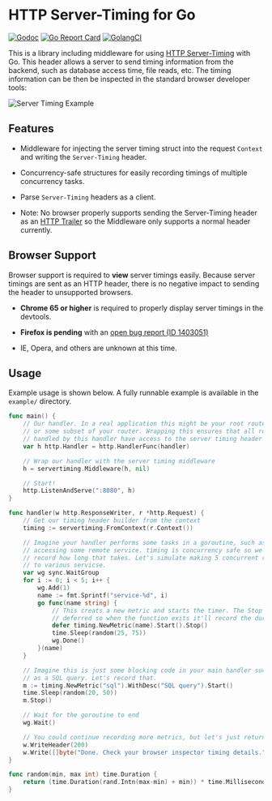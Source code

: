 # HTTP Server-Timing for Go
[![Godoc](https://godoc.org/github.com/mitchellh/go-server-timing?status.svg)](https://godoc.org/github.com/mitchellh/go-server-timing)
[![Go Report Card](https://goreportcard.com/badge/github.com/mitchellh/go-server-timing)](https://goreportcard.com/report/github.com/mitchellh/go-server-timing)
[![GolangCI](https://golangci.com/badges/github.com/mitchellh/go-server-timing.svg)](https://golangci.com)


This is a library including middleware for using
[HTTP Server-Timing](https://www.w3.org/TR/server-timing) with Go. This header
allows a server to send timing information from the backend, such as database
access time, file reads, etc. The timing information can be then be inspected
in the standard browser developer tools:

![Server Timing Example](https://raw.githubusercontent.com/mitchellh/go-server-timing/master/example/screenshot.png)

## Features

  * Middleware for injecting the server timing struct into the request `Context`
    and writing the `Server-Timing` header.

  * Concurrency-safe structures for easily recording timings of multiple
    concurrency tasks.

  * Parse `Server-Timing` headers as a client.

  * Note: No browser properly supports sending the Server-Timing header as
    an [HTTP Trailer](https://tools.ietf.org/html/rfc7230#section-4.4) so
	the Middleware only supports a normal header currently.

## Browser Support

Browser support is required to **view** server timings easily. Because server
timings are sent as an HTTP header, there is no negative impact to sending
the header to unsupported browsers.

  * **Chrome 65 or higher** is required to properly display server timings
    in the devtools.

  * **Firefox is pending** with an [open bug report (ID 1403051)](https://bugzilla.mozilla.org/show_bug.cgi?id=1403051)

  * IE, Opera, and others are unknown at this time.

## Usage

Example usage is shown below. A fully runnable example is available in
the `example/` directory.

```go
func main() {
	// Our handler. In a real application this might be your root router,
	// or some subset of your router. Wrapping this ensures that all routes
	// handled by this handler have access to the server timing header struct.
	var h http.Handler = http.HandlerFunc(handler)

	// Wrap our handler with the server timing middleware
	h = servertiming.Middleware(h, nil)

	// Start!
	http.ListenAndServe(":8080", h)
}

func handler(w http.ResponseWriter, r *http.Request) {
	// Get our timing header builder from the context
	timing := servertiming.FromContext(r.Context())

	// Imagine your handler performs some tasks in a goroutine, such as
	// accessing some remote service. timing is concurrency safe so we can
	// record how long that takes. Let's simulate making 5 concurrent requests
	// to various servicse.
	var wg sync.WaitGroup
	for i := 0; i < 5; i++ {
		wg.Add(1)
		name := fmt.Sprintf("service-%d", i)
		go func(name string) {
			// This creats a new metric and starts the timer. The Stop is
			// deferred so when the function exits it'll record the duration.
			defer timing.NewMetric(name).Start().Stop()
			time.Sleep(random(25, 75))
			wg.Done()
		}(name)
	}

	// Imagine this is just some blocking code in your main handler such
	// as a SQL query. Let's record that.
	m := timing.NewMetric("sql").WithDesc("SQL query").Start()
	time.Sleep(random(20, 50))
	m.Stop()

	// Wait for the goroutine to end
	wg.Wait()

	// You could continue recording more metrics, but let's just return now
	w.WriteHeader(200)
	w.Write([]byte("Done. Check your browser inspector timing details."))
}

func random(min, max int) time.Duration {
	return (time.Duration(rand.Intn(max-min) + min)) * time.Millisecond
}
```
